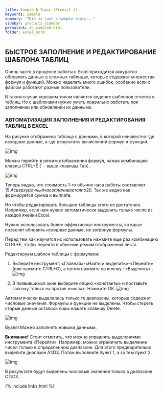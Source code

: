 ```yaml
---
title: Sample 6 Topic (Product 1)
keywords: sample
summary: "This is just a sample topic..."
sidebar: product2_sidebar
permalink: en_sample6.html
folder: excel_norm
---
```


## БЫСТРОЕ ЗАПОЛНЕНИЕ И РЕДАКТИРОВАНИЕ ШАБЛОНА ТАБЛИЦ

Очень часто в процессе работы с Excel приходится аккуратно обновлять данные в сложных таблицах, которые содержат множество формул и функций. Можно наделать много ошибок, особенно если с файлом работают разные пользователи.

В таком случаи хорошим тоном является ведение шаблонов отчетов и таблиц. Но с шаблонами нужно уметь правильно работать при заполнении или обновлении их данными.

### АВТОМАТИЗАЦИЯ ЗАПОЛНЕНИЯ И РЕДАКТИРОВАНИЯ ТАБЛИЦ В EXCEL

На рисунке отображена таблица с данными, в которой неизвестно где исходные данные, а где результаты вычислений формул и функций.

![img](/images/img.png)

Можно перейти в режим отображения формул, нажав комбинацию клавиш CTRL+Ё (` - выше клавишы Tab).

![img](/images/img.png)

Теперь видно, что стоимость 1-го обычно часа работы составляет 15$. А сверхурочный час оплачивается по 20$. Так же видно как формируется сумма к выплате.

Но чтобы редактировать большие таблицы этого не достаточно. Например, если нам нужно автоматически выделить только число из каждой ячейки Excel.

Нужно использовать более эффективные инструменты, которые позволят обновить исходные данные, не затронув формулы.

Перед тем как научится их использовать нажмите еще раз комбинацию CTRL+Ё, чтобы перейти в обычный режим отображения листа.

Редактируем шаблон таблицы с формулами:

1. Выберите инструмент: «Главная»-«Найти и выделить»-«Перейти» (или нажмите CTRL+G), а потом нажмите на кнопку : «Выделить» .
    ![img](/images/img.png)
 
2. В появившимся окне выберите опцию «константы» и поставьте галочку только на против «числа». Нажмите ОК.
        ![img](/images/img.png)

Автоматически выделились только те диапазоны, которые содержат числовые значения. Формулы и функции не выделены. Чтобы стереть старые данные осталось лишь нажать клавишу Delete.

![img](/images/img.png)

Вуаля! Можно заполнять новыми данными.

**Внимание!** Стоит отметить, что можно управлять выделениями инструмента «Перейти». Например, можно ограничить выделение чисел только в определенном диапазоне. Для этого предварительно выделите диапазон A1:D3. Потом выполните пункт 1, а за тем пункт 2.

![img](/images/img.png)

В результате будут выделены числовые значения только в диапазоне C2:C3.

{% include links.html %}